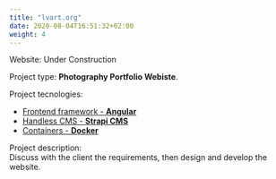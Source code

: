 ```yaml
---
title: "lvart.org"
date: 2020-08-04T16:51:32+02:00
weight: 4
---
```


Website: Under Construction

Project type: **Photography Portfolio Webiste**.

Project tecnologies:
- [Frontend framework - **Angular**](https://angular.io/) 
- [Handless CMS - **Strapi CMS**](https://strapi.io/)
- [Containers - **Docker**](https://www.docker.com/)

Project description:  
Discuss with the client the requirements, then design and develop the website.
